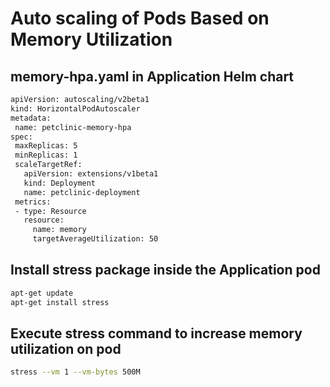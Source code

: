 # Auto scaling of Pods Based on Memory Utilization


 ## memory-hpa.yaml in Application Helm chart
 ```sh
 apiVersion: autoscaling/v2beta1
kind: HorizontalPodAutoscaler
metadata:
  name: petclinic-memory-hpa
spec:
  maxReplicas: 5
  minReplicas: 1
  scaleTargetRef:
    apiVersion: extensions/v1beta1
    kind: Deployment
    name: petclinic-deployment
  metrics:
  - type: Resource
    resource:
      name: memory
      targetAverageUtilization: 50
 ```
 
 ## Install stress package inside the Application pod
 ```sh
 apt-get update
 apt-get install stress
 ```
## Execute stress command to increase memory utilization on pod
```sh
stress --vm 1 --vm-bytes 500M  
```
